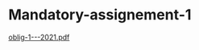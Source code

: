 # Mandatory-assignement-1

[oblig-1---2021.pdf](https://github.com/IN1010-assignements/Mandatory-assignement-1/files/8919967/oblig-1---2021.pdf)
